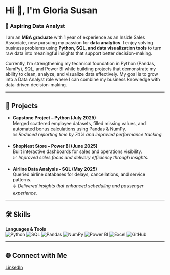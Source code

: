 # Hi 👋, I'm Gloria Susan  

### 🚀 Aspiring Data Analyst  

I am an **MBA graduate** with 1 year of experience as an Inside Sales Associate, now pursuing my passion for **data analytics**. I enjoy solving business problems using **Python, SQL, and data visualization tools** to turn raw data into meaningful insights that support better decision-making.  

Currently, I’m strengthening my technical foundation in Python (Pandas, NumPy), SQL, and Power BI while building projects that demonstrate my ability to clean, analyze, and visualize data effectively. My goal is to grow into a Data Analyst role where I can combine my business knowledge with data-driven decision-making.  

---

## 📌 Projects
- **Capstone Project – Python (July 2025)**  
   Merged scattered employee datasets, filled missing values, and automated bonus calculations using Pandas & NumPy.  
   📊 *Reduced reporting time by 70% and improved performance tracking.*  

- **ShopNest Store – Power BI (June 2025)**  
   Built interactive dashboards for sales and operations visibility.  
   📈 *Improved sales focus and delivery efficiency through insights.*  

- **Airline Data Analysis – SQL (May 2025)**  
   Queried airline databases for delays, cancellations, and service patterns.  
   ✈️ *Delivered insights that enhanced scheduling and passenger experience.*  

---

## 🛠️ Skills
**Languages & Tools**  
![Python](https://img.shields.io/badge/-Python-3776AB?logo=python&logoColor=white&style=flat) ![SQL](https://img.shields.io/badge/-SQL-4479A1?logo=postgresql&logoColor=white&style=flat)
![Pandas](https://img.shields.io/badge/-Pandas-150458?logo=pandas&logoColor=white&style=flat)  ![NumPy](https://img.shields.io/badge/-NumPy-013243?logo=numpy&logoColor=white&style=flat)  ![Power BI](https://img.shields.io/badge/-Power%20BI-F2C811?logo=powerbi&logoColor=black&style=flat) ![Excel](https://img.shields.io/badge/-Excel-217346?logo=microsoft-excel&logoColor=white&style=flat)  ![GitHub](https://img.shields.io/badge/-GitHub-181717?logo=github&logoColor=white&style=flat)  

---

## 🌐 Connect with Me
[LinkedIn](https://www.linkedin.com/in/gloria-susan-varghese-11a16b191)


